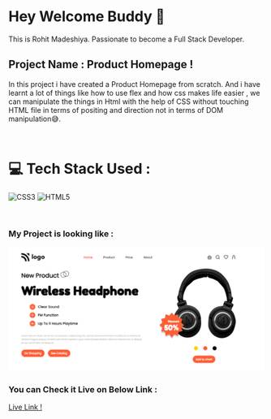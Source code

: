 # Hey Welcome Buddy 👋

This is Rohit Madeshiya. Passionate to become a Full Stack Developer.

## Project Name : **Product Homepage !**

In this project i have created a Product Homepage from scratch. And i have learnt a lot of things like how to use flex and how css makes life easier , we can manipulate the things in Html with the help of CSS without touching HTML file in terms of positing and direction not in terms of DOM manipulation😅.

</br>

# 💻 Tech Stack Used :

![CSS3](https://img.shields.io/badge/css3-%231572B6.svg?style=for-the-badge&logo=css3&logoColor=white) ![HTML5](https://img.shields.io/badge/html5-%23E34F26.svg?style=for-the-badge&logo=html5&logoColor=white)

</br>

### My Project is looking like :

![Web Site Image](./images/screencapture-product-home-page-headphone-netlify-app-2022-07-31-19_44_46.png)

### You can Check it Live on Below Link :

[Live Link !](https://product-home-page-headphone.netlify.app/)
